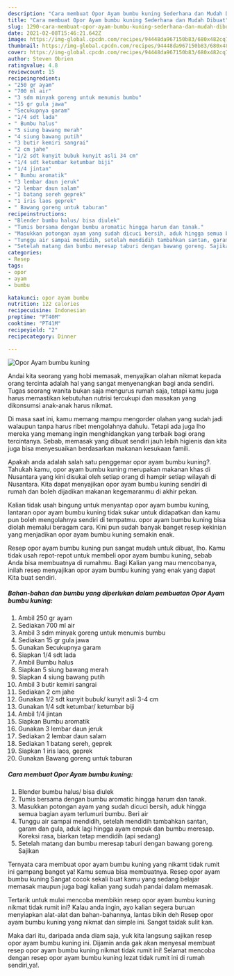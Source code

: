 ```yaml
---
description: "Cara membuat Opor Ayam bumbu kuning Sederhana dan Mudah Dibuat"
title: "Cara membuat Opor Ayam bumbu kuning Sederhana dan Mudah Dibuat"
slug: 1290-cara-membuat-opor-ayam-bumbu-kuning-sederhana-dan-mudah-dibuat
date: 2021-02-08T15:46:21.642Z
image: https://img-global.cpcdn.com/recipes/94448da967150b83/680x482cq70/opor-ayam-bumbu-kuning-foto-resep-utama.jpg
thumbnail: https://img-global.cpcdn.com/recipes/94448da967150b83/680x482cq70/opor-ayam-bumbu-kuning-foto-resep-utama.jpg
cover: https://img-global.cpcdn.com/recipes/94448da967150b83/680x482cq70/opor-ayam-bumbu-kuning-foto-resep-utama.jpg
author: Steven Obrien
ratingvalue: 4.8
reviewcount: 15
recipeingredient:
- "250 gr ayam"
- "700 ml air"
- "3 sdm minyak goreng untuk menumis bumbu"
- "15 gr gula jawa"
- "Secukupnya garam"
- "1/4 sdt lada"
- " Bumbu halus"
- "5 siung bawang merah"
- "4 siung bawang putih"
- "3 butir kemiri sangrai"
- "2 cm jahe"
- "1/2 sdt kunyit bubuk kunyit asli 34 cm"
- "1/4 sdt ketumbar ketumbar biji"
- "1/4 jintan"
- " Bumbu aromatik"
- "3 lembar daun jeruk"
- "2 lembar daun salam"
- "1 batang sereh geprek"
- "1 iris laos geprek"
- " Bawang goreng untuk taburan"
recipeinstructions:
- "Blender bumbu halus/ bisa diulek"
- "Tumis bersama dengan bumbu aromatic hingga harum dan tanak."
- "Masukkan potongan ayam yang sudah dicuci bersih, aduk hingga semua bagian ayam terlumuri bumbu. Beri air"
- "Tunggu air sampai mendidih, setelah mendidih tambahkan santan, garam dan gula, aduk lagi hingga ayam empuk dan bumbu meresap. Koreksi rasa, biarkan tetap mendidih (api sedang)"
- "Setelah matang dan bumbu meresap taburi dengan bawang goreng. Sajikan"
categories:
- Resep
tags:
- opor
- ayam
- bumbu

katakunci: opor ayam bumbu 
nutrition: 122 calories
recipecuisine: Indonesian
preptime: "PT40M"
cooktime: "PT41M"
recipeyield: "2"
recipecategory: Dinner

---
```



![Opor Ayam bumbu kuning](https://img-global.cpcdn.com/recipes/94448da967150b83/680x482cq70/opor-ayam-bumbu-kuning-foto-resep-utama.jpg)

Andai kita seorang yang hobi memasak, menyajikan olahan nikmat kepada orang tercinta adalah hal yang sangat menyenangkan bagi anda sendiri. Tugas seorang  wanita bukan saja mengurus rumah saja, tetapi kamu juga harus memastikan kebutuhan nutrisi tercukupi dan masakan yang dikonsumsi anak-anak harus nikmat.

Di masa  saat ini, kamu memang mampu mengorder olahan yang sudah jadi walaupun tanpa harus ribet mengolahnya dahulu. Tetapi ada juga lho mereka yang memang ingin menghidangkan yang terbaik bagi orang tercintanya. Sebab, memasak yang dibuat sendiri jauh lebih higienis dan kita juga bisa menyesuaikan berdasarkan makanan kesukaan famili. 



Apakah anda adalah salah satu penggemar opor ayam bumbu kuning?. Tahukah kamu, opor ayam bumbu kuning merupakan makanan khas di Nusantara yang kini disukai oleh setiap orang di hampir setiap wilayah di Nusantara. Kita dapat menyajikan opor ayam bumbu kuning sendiri di rumah dan boleh dijadikan makanan kegemaranmu di akhir pekan.

Kalian tidak usah bingung untuk menyantap opor ayam bumbu kuning, lantaran opor ayam bumbu kuning tidak sukar untuk didapatkan dan kamu pun boleh mengolahnya sendiri di tempatmu. opor ayam bumbu kuning bisa diolah memalui beragam cara. Kini pun sudah banyak banget resep kekinian yang menjadikan opor ayam bumbu kuning semakin enak.

Resep opor ayam bumbu kuning pun sangat mudah untuk dibuat, lho. Kamu tidak usah repot-repot untuk membeli opor ayam bumbu kuning, sebab Anda bisa membuatnya di rumahmu. Bagi Kalian yang mau mencobanya, inilah resep menyajikan opor ayam bumbu kuning yang enak yang dapat Kita buat sendiri.

<!--inarticleads1-->

##### Bahan-bahan dan bumbu yang diperlukan dalam pembuatan Opor Ayam bumbu kuning:

1. Ambil 250 gr ayam
1. Sediakan 700 ml air
1. Ambil 3 sdm minyak goreng untuk menumis bumbu
1. Sediakan 15 gr gula jawa
1. Gunakan Secukupnya garam
1. Siapkan 1/4 sdt lada
1. Ambil  Bumbu halus
1. Siapkan 5 siung bawang merah
1. Siapkan 4 siung bawang putih
1. Ambil 3 butir kemiri sangrai
1. Sediakan 2 cm jahe
1. Gunakan 1/2 sdt kunyit bubuk/ kunyit asli 3-4 cm
1. Gunakan 1/4 sdt ketumbar/ ketumbar biji
1. Ambil 1/4 jintan
1. Siapkan  Bumbu aromatik
1. Gunakan 3 lembar daun jeruk
1. Sediakan 2 lembar daun salam
1. Sediakan 1 batang sereh, geprek
1. Siapkan 1 iris laos, geprek
1. Gunakan  Bawang goreng untuk taburan




<!--inarticleads2-->

##### Cara membuat Opor Ayam bumbu kuning:

1. Blender bumbu halus/ bisa diulek
1. Tumis bersama dengan bumbu aromatic hingga harum dan tanak.
1. Masukkan potongan ayam yang sudah dicuci bersih, aduk hingga semua bagian ayam terlumuri bumbu. Beri air
1. Tunggu air sampai mendidih, setelah mendidih tambahkan santan, garam dan gula, aduk lagi hingga ayam empuk dan bumbu meresap. Koreksi rasa, biarkan tetap mendidih (api sedang)
1. Setelah matang dan bumbu meresap taburi dengan bawang goreng. Sajikan




Ternyata cara membuat opor ayam bumbu kuning yang nikamt tidak rumit ini gampang banget ya! Kamu semua bisa membuatnya. Resep opor ayam bumbu kuning Sangat cocok sekali buat kamu yang sedang belajar memasak maupun juga bagi kalian yang sudah pandai dalam memasak.

Tertarik untuk mulai mencoba membikin resep opor ayam bumbu kuning nikmat tidak rumit ini? Kalau anda ingin, ayo kalian segera buruan menyiapkan alat-alat dan bahan-bahannya, lantas bikin deh Resep opor ayam bumbu kuning yang nikmat dan simple ini. Sangat taidak sulit kan. 

Maka dari itu, daripada anda diam saja, yuk kita langsung sajikan resep opor ayam bumbu kuning ini. Dijamin anda gak akan menyesal membuat resep opor ayam bumbu kuning nikmat tidak rumit ini! Selamat mencoba dengan resep opor ayam bumbu kuning lezat tidak rumit ini di rumah sendiri,ya!.

